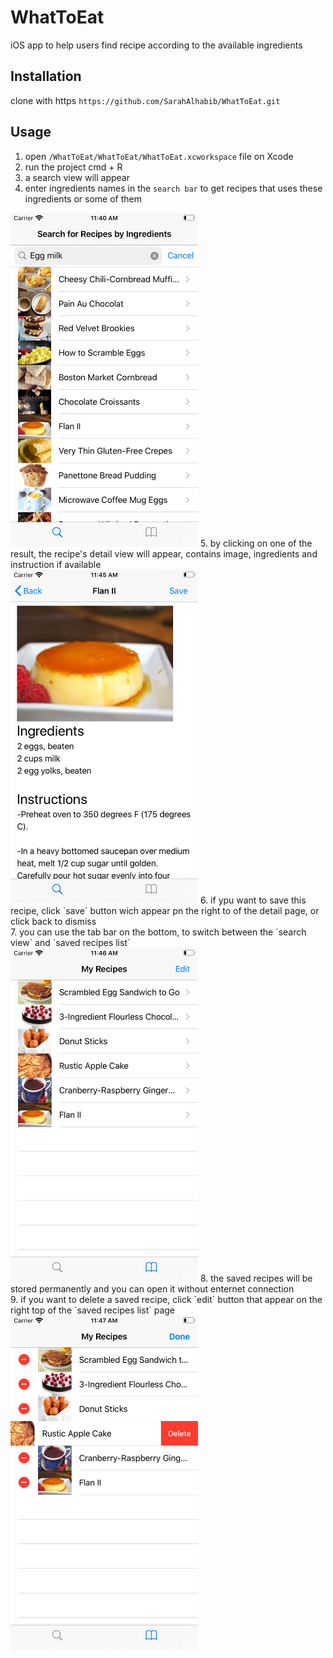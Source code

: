 # WhatToEat
iOS app to help users find recipe according to the available ingredients

## Installation
clone with https
`https://github.com/SarahAlhabib/WhatToEat.git`

## Usage
1. open `/WhatToEat/WhatToEat/WhatToEat.xcworkspace` file on Xcode  
2. run the project cmd + R  
3. a search view will appear
4. enter ingredients names in the `search bar` to get recipes that uses these ingredients or some of them  

<img src="/assets/whatToEat1.png" alt="drawing" width="300"/>
5. by clicking on one of the result, the recipe's detail view will appear, contains image, ingredients and instruction if available<br/>  

<img src="/assets/whatToEat2.png" alt="drawing" width="300"/>
6. if ypu want to save this recipe, click `save` button wich appear pn the right to of the detail page, or click back to dismiss<br/>
7. you can use the tab bar on the bottom, to switch between the `search view` and `saved recipes list`<br/> 
<img src="/assets/whatToEat3.png" alt="drawing" width="300"/>
8. the saved recipes will be stored permanently and you can open it without enternet connection<br/>
9. if you want to delete a saved recipe, click `edit` button that appear on the right top of the `saved recipes list` page<br/> 

<img src="/assets/whatToEat15.png" alt="drawing" width="300"/>

